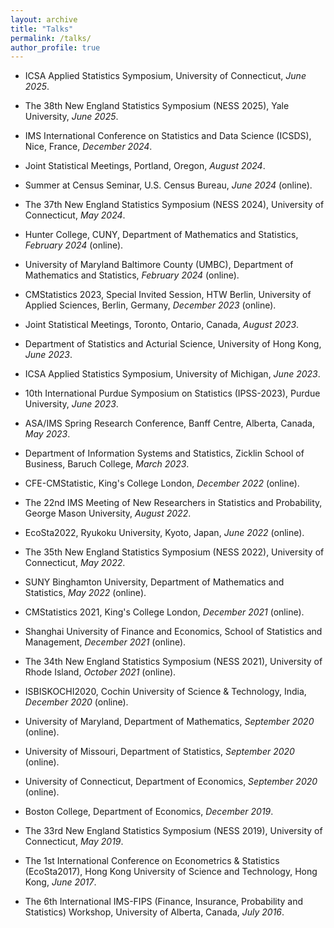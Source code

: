 ```yaml
---
layout: archive
title: "Talks"
permalink: /talks/
author_profile: true
---
```


- ICSA Applied Statistics Symposium, University of Connecticut, *June 2025*.	
  
- The 38th New England Statistics Symposium (NESS 2025), Yale University, *June 2025*.
  
- IMS International Conference on Statistics and Data Science (ICSDS), Nice, France, *December 2024*.
  
- Joint Statistical Meetings, Portland, Oregon, *August 2024*.

- Summer at Census Seminar, U.S. Census Bureau, *June 2024* (online).

- The 37th New England Statistics Symposium (NESS 2024), University of Connecticut, *May 2024*.

- Hunter College, CUNY, Department of Mathematics and Statistics, *February 2024* (online). 

- University of Maryland Baltimore County (UMBC), Department of Mathematics and Statistics, *February 2024* (online). 

- CMStatistics 2023, Special Invited Session, HTW Berlin, University of Applied Sciences, Berlin, Germany, *December 2023*  (online). 

- Joint Statistical Meetings, Toronto, Ontario, Canada, *August 2023*.

- Department of Statistics and Acturial Science, University of Hong Kong, *June 2023*.

- ICSA Applied Statistics Symposium, University of Michigan, *June 2023*.		

- 10th International Purdue Symposium on Statistics (IPSS-2023), Purdue University, *June 2023*.

- ASA/IMS Spring Research Conference, Banff Centre, Alberta, Canada, *May 2023*.

- Department of Information Systems and Statistics, Zicklin School of Business, Baruch College, *March 2023*.

- CFE-CMStatistic, King's College London,  *December 2022* (online).		

- The 22nd IMS Meeting of New Researchers in Statistics and Probability, George Mason University, *August 2022*.

- EcoSta2022, Ryukoku University, Kyoto, Japan, *June 2022* (online). 

- The 35th New England Statistics Symposium (NESS 2022), University of Connecticut, *May 2022*.

- SUNY Binghamton University, Department of Mathematics and Statistics, *May 2022* (online).  

- CMStatistics 2021, King's College London, *December 2021*  (online).

- Shanghai University of Finance and Economics, School of Statistics and Management, *December 2021*  (online).

- The 34th New England Statistics Symposium (NESS 2021), University of Rhode Island, *October 2021* (online). 

- ISBISKOCHI2020, Cochin University of Science & Technology, India, *December 2020* (online).

- University of Maryland, Department of Mathematics, *September 2020* (online). 	

- University of Missouri, Department of Statistics, *September 2020* (online). 

- University of Connecticut, Department of Economics, *September 2020* (online).

- Boston College, Department of Economics, *December 2019*. 

- The 33rd New England Statistics Symposium (NESS 2019), University of Connecticut, *May 2019*.

- The 1st International Conference on Econometrics & Statistics (EcoSta2017), Hong Kong University of Science and Technology, Hong Kong, *June 2017*. 

- The 6th International IMS-FIPS (Finance, Insurance, Probability and Statistics) Workshop, University of Alberta, Canada, *July 2016*. 

  